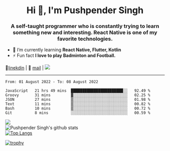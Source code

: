 <h1 align="center">Hi 👋, I'm Pushpender Singh</h1>
<h3 align="center">A self-taught programmer who is constantly trying to learn something new and interesting. React Native is one of my favorite technologies.</h3>

- 🌱 I’m currently learning **React Native, Flutter, Kotlin**
- ⚡ Fun fact **I love to play Badminton and Football.**

👔[linekdin](https://www.linkedin.com/in/pushpender-singh-240061202/) | 📧 [mail](mailto:pushpendersingh@p2devs.com) | ![](https://komarev.com/ghpvc/?username=pushpender-singh-ap&color=blue)


---

<!--START_SECTION:waka-->

```text
From: 01 August 2022 - To: 08 August 2022

JavaScript   21 hrs 49 mins  ███████████████████████░░   92.49 %
Groovy       31 mins         ▓░░░░░░░░░░░░░░░░░░░░░░░░   02.25 %
JSON         27 mins         ▒░░░░░░░░░░░░░░░░░░░░░░░░   01.98 %
Text         11 mins         ▒░░░░░░░░░░░░░░░░░░░░░░░░   00.82 %
Bash         10 mins         ▒░░░░░░░░░░░░░░░░░░░░░░░░   00.72 %
Git          8 mins          ░░░░░░░░░░░░░░░░░░░░░░░░░   00.59 %
```

<!--END_SECTION:waka-->

<img align="left" src="https://github-readme-streak-stats.herokuapp.com/?user=pushpender-singh-ap&theme=dark" /></br>
![Pushpender Singh's github stats](https://github-readme-stats.vercel.app/api?username=pushpender-singh-ap&show_icons=true&theme=radical&count_private=true)</br>
[![Top Langs](https://github-readme-stats.vercel.app/api/top-langs/?username=pushpender-singh-ap&theme=radical)](https://github.com/pushpender-singh-ap/github-readme-stats)

[![trophy](https://github-profile-trophy.vercel.app/?username=pushpender-singh-ap&theme=radical)](https://github.com/pushpender-singh-ap/pushpender-singh-ap)
